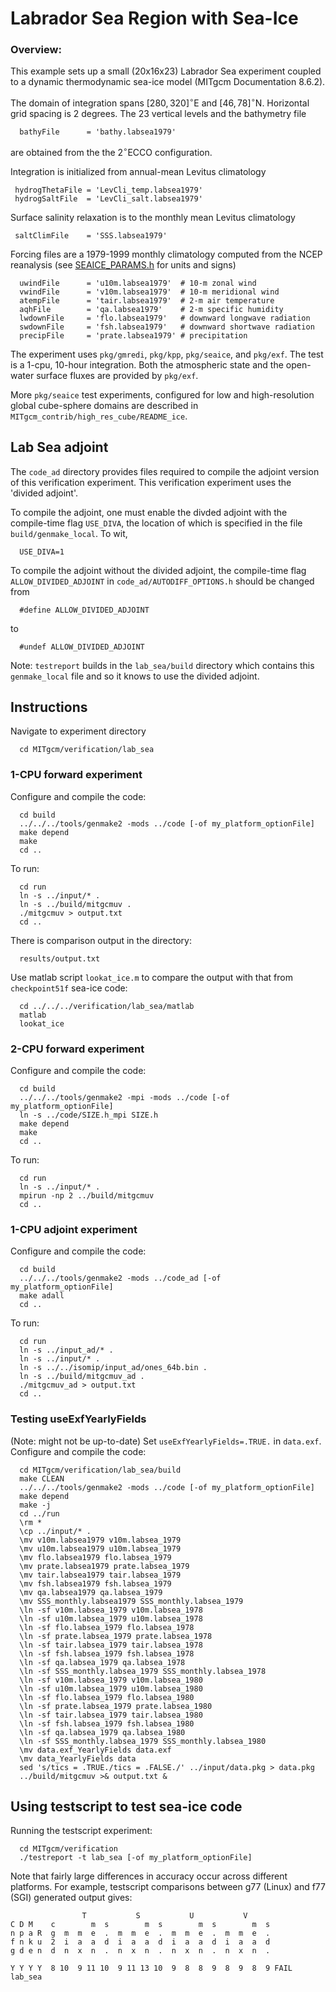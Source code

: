 Labrador Sea Region with Sea-Ice
=========================================

### Overview:
This example sets up a small (20x16x23) Labrador Sea experiment
coupled to a dynamic thermodynamic sea-ice model (MITgcm Documentation 8.6.2).

The domain of integration spans $`[280, 320]^\circ`$E and $`[46, 78]^\circ`$N.
Horizontal grid spacing is 2 degrees.
The 23 vertical levels and the bathymetry file

```
  bathyFile      = 'bathy.labsea1979'
```
are obtained from the the 2$`^\circ`$ECCO configuration.

Integration is initialized from annual-mean Levitus climatology

```
 hydrogThetaFile = 'LevCli_temp.labsea1979'
 hydrogSaltFile  = 'LevCli_salt.labsea1979'
```

Surface salinity relaxation is to the monthly mean Levitus climatology

```
 saltClimFile    = 'SSS.labsea1979'
```

Forcing files are a 1979-1999 monthly climatology computed from the
NCEP reanalysis (see [SEAICE_PARAMS.h](https://github.com/MITgcm/MITgcm/blob/master/pkg/seaice/SEAICE_PARAMS.h) for units and signs)

```
  uwindFile      = 'u10m.labsea1979'  # 10-m zonal wind
  vwindFile      = 'v10m.labsea1979'  # 10-m meridional wind
  atempFile      = 'tair.labsea1979'  # 2-m air temperature
  aqhFile        = 'qa.labsea1979'    # 2-m specific humidity
  lwdownFile     = 'flo.labsea1979'   # downward longwave radiation
  swdownFile     = 'fsh.labsea1979'   # downward shortwave radiation
  precipFile     = 'prate.labsea1979' # precipitation
```

The experiment uses `pkg/gmredi`, `pkg/kpp`, `pkg/seaice`, and `pkg/exf`.
The test is a 1-cpu, 10-hour integration.   Both the atmospheric
state and the open-water surface fluxes are provided by `pkg/exf`.

More `pkg/seaice` test experiments, configured for low and
high-resolution global cube-sphere domains are described
in `MITgcm_contrib/high_res_cube/README_ice`.

## Lab Sea adjoint
The `code_ad` directory provides files required to compile the adjoint
version of this verification experiment.  This verification
experiment uses the 'divided adjoint'.

To compile the adjoint, one must enable the divded adjoint with the
compile-time flag `USE_DIVA`, the location of which is specified in
the file `build/genmake_local`.
To wit,

```
  USE_DIVA=1
```

To compile the adjoint without the divided adjoint, the compile-time
flag `ALLOW_DIVIDED_ADJOINT` in `code_ad/AUTODIFF_OPTIONS.h` should
be changed from

```
  #define ALLOW_DIVIDED_ADJOINT
```
to

```
  #undef ALLOW_DIVIDED_ADJOINT
```

Note: `testreport` builds in the `lab_sea/build` directory which contains
this `genmake_local` file and so it knows to use the divided adjoint.

## Instructions
Navigate to experiment directory

```
  cd MITgcm/verification/lab_sea
```

### 1-CPU forward experiment
Configure and compile the code:

```
  cd build
  ../../../tools/genmake2 -mods ../code [-of my_platform_optionFile]
  make depend
  make
  cd ..
```

To run:

```
  cd run
  ln -s ../input/* .
  ln -s ../build/mitgcmuv .
  ./mitgcmuv > output.txt
  cd ..
```

There is comparison output in the directory:

```
  results/output.txt
```

Use matlab script `lookat_ice.m` to compare the output
 with that from `checkpoint51f` sea-ice code:

```
  cd ../../../verification/lab_sea/matlab
  matlab
  lookat_ice
```

### 2-CPU forward experiment
Configure and compile the code:

```
  cd build
  ../../../tools/genmake2 -mpi -mods ../code [-of my_platform_optionFile]
  ln -s ../code/SIZE.h_mpi SIZE.h
  make depend
  make
  cd ..
```

To run:

```
  cd run
  ln -s ../input/* .
  mpirun -np 2 ../build/mitgcmuv
  cd ..
```

### 1-CPU adjoint experiment
Configure and compile the code:

```
  cd build
  ../../../tools/genmake2 -mods ../code_ad [-of my_platform_optionFile]
  make adall
  cd ..
```

To run:

```
  cd run
  ln -s ../input_ad/* .
  ln -s ../input/* .
  ln -s ../../isomip/input_ad/ones_64b.bin .
  ln -s ../build/mitgcmuv_ad .
  ./mitgcmuv_ad > output.txt
  cd ..
```

### Testing useExfYearlyFields

(Note: might not be up-to-date)
Set `useExfYearlyFields=.TRUE.` in `data.exf`.
Configure and compile the code:

```
  cd MITgcm/verification/lab_sea/build
  make CLEAN
  ../../../tools/genmake2 -mods ../code [-of my_platform_optionFile]
  make depend
  make -j
  cd ../run
  \rm *
  \cp ../input/* .
  \mv v10m.labsea1979 v10m.labsea_1979
  \mv u10m.labsea1979 u10m.labsea_1979
  \mv flo.labsea1979 flo.labsea_1979
  \mv prate.labsea1979 prate.labsea_1979
  \mv tair.labsea1979 tair.labsea_1979
  \mv fsh.labsea1979 fsh.labsea_1979
  \mv qa.labsea1979 qa.labsea_1979
  \mv SSS_monthly.labsea1979 SSS_monthly.labsea_1979
  \ln -sf v10m.labsea_1979 v10m.labsea_1978
  \ln -sf u10m.labsea_1979 u10m.labsea_1978
  \ln -sf flo.labsea_1979 flo.labsea_1978
  \ln -sf prate.labsea_1979 prate.labsea_1978
  \ln -sf tair.labsea_1979 tair.labsea_1978
  \ln -sf fsh.labsea_1979 fsh.labsea_1978
  \ln -sf qa.labsea_1979 qa.labsea_1978
  \ln -sf SSS_monthly.labsea_1979 SSS_monthly.labsea_1978
  \ln -sf v10m.labsea_1979 v10m.labsea_1980
  \ln -sf u10m.labsea_1979 u10m.labsea_1980
  \ln -sf flo.labsea_1979 flo.labsea_1980
  \ln -sf prate.labsea_1979 prate.labsea_1980
  \ln -sf tair.labsea_1979 tair.labsea_1980
  \ln -sf fsh.labsea_1979 fsh.labsea_1980
  \ln -sf qa.labsea_1979 qa.labsea_1980
  \ln -sf SSS_monthly.labsea_1979 SSS_monthly.labsea_1980
  \mv data.exf_YearlyFields data.exf
  \mv data_YearlyFields data
  sed 's/tics = .TRUE./tics = .FALSE./' ../input/data.pkg > data.pkg
  ../build/mitgcmuv >& output.txt &
```

## Using testscript to test sea-ice code
Running the testscript experiment:

```
  cd MITgcm/verification
  ./testreport -t lab_sea [-of my_platform_optionFile]
```

Note that fairly large differences in accuracy occur across different
platforms.  For example, testscript comparisons between g77 (Linux)
and f77 (SGI) generated output gives:

```
                T           S           U           V
C D M    c        m  s        m  s        m  s        m  s
n p a R  g  m  m  e  .  m  m  e  .  m  m  e  .  m  m  e  .
f n k u  2  i  a  a  d  i  a  a  d  i  a  a  d  i  a  a  d
g d e n  d  n  x  n  .  n  x  n  .  n  x  n  .  n  x  n  .

Y Y Y Y  8 10  9 11 10  9 11 13 10  9  8  8  9  8  9  8  9 FAIL  lab_sea
```
